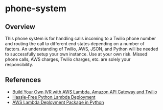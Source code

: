 # phone-system
## Overview
This phone system is for handling calls incoming to a Twilio phone number and routing the call to different end states depending on a number of factors.  An understanding of Twilio, AWS, JSON, and Python will be needed to successfully setup your own instance.  Use at your own risk.  Missed phone calls, AWS charges, Twilio charges, etc. are solely your responsibility. 

## References
* [Build Your Own IVR with AWS Lambda, Amazon API Gateway and Twilio](https://www.twilio.com/blog/2015/09/build-your-own-ivr-with-aws-lambda-amazon-api-gateway-and-twilio.html)
* [Hassle-Free Python Lambda Deployment](https://joarleymoraes.com/hassle-free-python-lambda-deployment)
* [AWS Lambda Deployment Package in Python](https://docs.aws.amazon.com/lambda/latest/dg/lambda-python-how-to-create-deployment-package.html)
